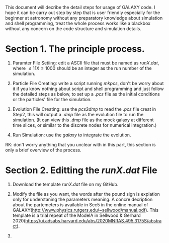 This document will decribe the detail steps for usage of GALAXY code. I hope it can be carry out step by step that is user friendly especially for the beginner at astronomy without any preparatory knowledge about simulation and shell programming, treat the whole process works like a blackbox without any concern on the code structure and simulation details. 

# Section 1. The principle process.

1. Paramter File Setiing: edit a ASCII file that must be named as $runX.dat$, where $\le11$X$\le1000$  should be an integer as the run number of the simulation.

2. Particle File Creating: write a script running $mkpcs$, don't be worry about it if you know nothing about script and shell programming and just follow the detailed steps as below, to set up a $.pcs$ file as the initial conditions or the particles' file for the simulation.

3. Evolution File Creating: use the $pcs2dmp$ to read the $.pcs$ file creat in Step2, this will output a $.dmp$ file as the evolution file to run the simulation. (It can view this .dmp file as the mock galaxy at different time slices, or similar to the discrete nodes for numerical integration.) 

4. Run Simulation: use the $galaxy$ to integrate the evolution.

RK: don't worry anything that you unclear with in this part, this section is only a brief overview of the process.

# Section 2. Editting the $runX.dat$ File

1. Download the template $runX.dat$ file on my GitHub.

2. Modify the file as you want, the words after the pound sign is explation only for understaning the parameters meaning. A concre decription about the partemeters is available in Sec5 in the online manual of GALAXY(http://www.physics.rutgers.edu/~sellwood/manual.pdf). This template is a trial repeat of the ModelA in Sellwood & Gerhard 2020(https://ui.adsabs.harvard.edu/abs/2020MNRAS.495.3175S/abstract).

3. 

